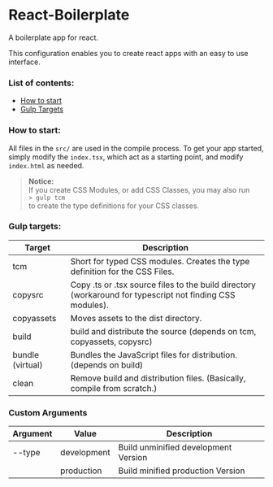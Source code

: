 React-Boilerplate
==============================
A boilerplate app for react.

This configuration enables you to create react apps with an easy to use interface.

### List of contents:
- [How to start](#how-to-start)
- [Gulp Targets](#gulp-targets)

### How to start:
All files in the ```src/``` are used in the compile process. To get your app started, simply modify the ```index.tsx```,
which act as a starting point, and modify ```index.html``` as needed.

> **Notice:**<br />
> If you create CSS Modules, or add CSS Classes, you may also run <br />
> ```> gulp tcm``` <br />
> to create the type definitions for your CSS classes.


### Gulp targets:
Target           | Description
------           | -----------
tcm              | Short for typed CSS modules. Creates the type definition for the CSS Files. 
copysrc          | Copy .ts or .tsx source files to the build directory (workaround for typescript not finding CSS modules). 
copyassets       | Moves assets to the dist directory.
build            | build and distribute the source (depends on tcm, copyassets, copysrc) 
bundle (virtual) | Bundles the JavaScript files for distribution. (depends on build)
clean            | Remove build and distribution files. (Basically, compile from scratch.)

### Custom Arguments ###
Argument | Value       | Description
-------- | ----------- | -----------
--type   | development | Build unminified development Version
&nbsp;   | production  | Build minified production Version
